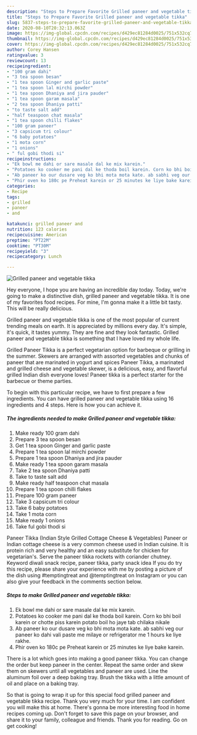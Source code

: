 ```yaml
---
description: "Steps to Prepare Favorite Grilled paneer and vegetable tikka"
title: "Steps to Prepare Favorite Grilled paneer and vegetable tikka"
slug: 5837-steps-to-prepare-favorite-grilled-paneer-and-vegetable-tikka
date: 2020-08-10T20:32:13.063Z
image: https://img-global.cpcdn.com/recipes/d429ec81284d0025/751x532cq70/grilled-paneer-and-vegetable-tikka-recipe-main-photo.jpg
thumbnail: https://img-global.cpcdn.com/recipes/d429ec81284d0025/751x532cq70/grilled-paneer-and-vegetable-tikka-recipe-main-photo.jpg
cover: https://img-global.cpcdn.com/recipes/d429ec81284d0025/751x532cq70/grilled-paneer-and-vegetable-tikka-recipe-main-photo.jpg
author: Corey Hansen
ratingvalue: 3
reviewcount: 13
recipeingredient:
- "100 gram dahi"
- "3 tea spoon besan"
- "1 tea spoon Ginger and garlic paste"
- "1 tea spoon lal mirchi powder"
- "1 tea spoon Dhaniya and jira pauder"
- "1 tea spoon garam masala"
- "2 tea spoon Dhaniya patti"
- "to taste salt add"
- "half teaspoon chat masala"
- "1 tea spoon chilli flakes"
- "100 gram paneer"
- "3 capsicum tri colour"
- "6 baby potatoes"
- "1 mota corn"
- "1 onions"
- " ful gobi thodi si"
recipeinstructions:
- "Ek bowl me dahi or sare masale dal ke mix karein."
- "Potatoes ko cooker me pani dal ke thoda boil karein. Corn ko bhi boil karein or chotte piss karein potato boil ho jaye tab chilaka nikale"
- "Ab paneer ko our dusare veg ko bhi mota mota kate. ab sabhi veg our paneer ko dahi vali paste me milaye or refrigerator me 1 hours ke liye rakhe."
- "Phir oven ko 180c pe Preheat karein or 25 minutes ke liye bake karein."
categories:
- Recipe
tags:
- grilled
- paneer
- and

katakunci: grilled paneer and 
nutrition: 123 calories
recipecuisine: American
preptime: "PT22M"
cooktime: "PT30M"
recipeyield: "3"
recipecategory: Lunch

---
```



![Grilled paneer and vegetable tikka](https://img-global.cpcdn.com/recipes/d429ec81284d0025/751x532cq70/grilled-paneer-and-vegetable-tikka-recipe-main-photo.jpg)

Hey everyone, I hope you are having an incredible day today. Today, we're going to make a distinctive dish, grilled paneer and vegetable tikka. It is one of my favorites food recipes. For mine, I'm gonna make it a little bit tasty. This will be really delicious.

Grilled paneer and vegetable tikka is one of the most popular of current trending meals on earth. It is appreciated by millions every day. It's simple, it's quick, it tastes yummy. They are fine and they look fantastic. Grilled paneer and vegetable tikka is something that I have loved my whole life.

Grilled Paneer Tikka is a perfect vegetarian option for barbeque or grilling in the summer. Skewers are arranged with assorted vegetables and chunks of paneer that are marinated in yogurt and spices Paneer Tikka, a marinated and grilled cheese and vegetable skewer, is a delicious, easy, and flavorful grilled Indian dish everyone loves! Paneer tikka is a perfect starter for the barbecue or theme parties.


To begin with this particular recipe, we have to first prepare a few ingredients. You can have grilled paneer and vegetable tikka using 16 ingredients and 4 steps. Here is how you can achieve it.

<!--inarticleads1-->

##### The ingredients needed to make Grilled paneer and vegetable tikka:

1. Make ready 100 gram dahi
1. Prepare 3 tea spoon besan
1. Get 1 tea spoon Ginger and garlic paste
1. Prepare 1 tea spoon lal mirchi powder
1. Prepare 1 tea spoon Dhaniya and jira pauder
1. Make ready 1 tea spoon garam masala
1. Take 2 tea spoon Dhaniya patti
1. Take to taste salt add
1. Make ready half teaspoon chat masala
1. Prepare 1 tea spoon chilli flakes
1. Prepare 100 gram paneer
1. Take 3 capsicum tri colour
1. Take 6 baby potatoes
1. Take 1 mota corn
1. Make ready 1 onions
1. Take  ful gobi thodi si


Paneer Tikka (Indian Style Grilled Cottage Cheese &amp; Vegetables) Paneer or Indian cottage cheese is a very common cheese used in Indian cuisine. It is protein rich and very healthy and an easy substitute for chicken for vegetarian&#39;s. Serve the paneer tikka rockets with coriander chutney. Keyword diwali snack recipe, paneer tikka, party snack idea If you do try this recipe, please share your experience with me by posting a picture of the dish using #temptingtreat and @temptingtreat on Instagram or you can also give your feedback in the comments section below. 

<!--inarticleads2-->

##### Steps to make Grilled paneer and vegetable tikka:

1. Ek bowl me dahi or sare masale dal ke mix karein.
1. Potatoes ko cooker me pani dal ke thoda boil karein. Corn ko bhi boil karein or chotte piss karein potato boil ho jaye tab chilaka nikale
1. Ab paneer ko our dusare veg ko bhi mota mota kate. ab sabhi veg our paneer ko dahi vali paste me milaye or refrigerator me 1 hours ke liye rakhe.
1. Phir oven ko 180c pe Preheat karein or 25 minutes ke liye bake karein.


There is a lot which goes into making a good paneer tikka. You can change the order but keep paneer in the center. Repeat the same order and skew them on skewers until all vegetables and paneer are used. Line the aluminum foil over a deep baking tray. Brush the tikka with a little amount of oil and place on a baking tray. 

So that is going to wrap it up for this special food grilled paneer and vegetable tikka recipe. Thank you very much for your time. I am confident you will make this at home. There's gonna be more interesting food in home recipes coming up. Don't forget to save this page on your browser, and share it to your family, colleague and friends. Thank you for reading. Go on get cooking!
